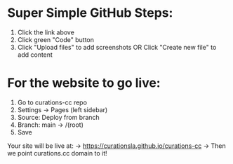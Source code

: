 # Super Simple GitHub Steps:

1. Click the link above
2. Click green "Code" button
3. Click "Upload files" to add screenshots
   OR
   Click "Create new file" to add content

# For the website to go live:
1. Go to curations-cc repo
2. Settings → Pages (left sidebar)
3. Source: Deploy from branch
4. Branch: main → /(root)
5. Save

Your site will be live at:
→ https://curationsla.github.io/curations-cc
→ Then we point curations.cc domain to it!